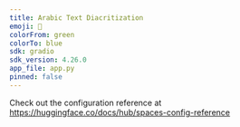 ```yaml
---
title: Arabic Text Diacritization
emoji: 🦀
colorFrom: green
colorTo: blue
sdk: gradio
sdk_version: 4.26.0
app_file: app.py
pinned: false
---
```


Check out the configuration reference at https://huggingface.co/docs/hub/spaces-config-reference
